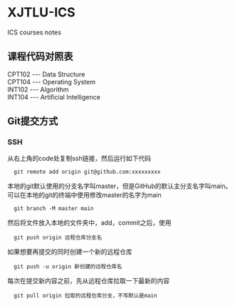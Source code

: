 # XJTLU-ICS
ICS courses notes
## 课程代码对照表
CPT102 --- Data Structure <br>
CPT104 --- Operating System <br>
INT102 --- Algorithm <br>
INT104 --- Artificial Intelligence
## Git提交方式
### SSH
从右上角的code处复制ssh链接，然后运行如下代码
```git 
  git remote add origin git@github.com:xxxxxxxxx
```

本地的git默认使用的分支名字叫master，但是GitHub的默认主分支名字叫main。可以在本地的git的终端中使用修改master的名字为main
```git 
  git branch -M master main
```

然后将文件放入本地的文件夹中，add，commit之后，使用
```git
  git push origin 远程仓库分支名
```
如果想要再提交的同时创建一个新的远程仓库
```git
  git push -u origin 新创建的远程仓库名
```

每次在提交新内容之前，先从远程仓库拉取一下最新的内容
```git
  git pull origin 拉取的远程仓库分支，不写默认是main
```

